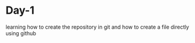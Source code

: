 # Day-1
learning how to create the repository in git and how to create a file directly using github
